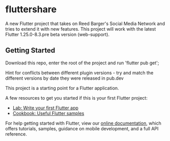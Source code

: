# fluttershare

A new Flutter project that takes on Reed Barger's Social Media Network and tries to extend it with new features. This project will work with the latest Flutter   1.25.0-8.3.pre beta version (web-support).

## Getting Started

Download this repo, enter the root of the project and run 'flutter pub get'; 

Hint for conflicts between different plugin versions - try and match the different versions by date they were released in pub.dev

This project is a starting point for a Flutter application.

A few resources to get you started if this is your first Flutter project:

- [Lab: Write your first Flutter app](https://flutter.dev/docs/get-started/codelab)
- [Cookbook: Useful Flutter samples](https://flutter.dev/docs/cookbook)

For help getting started with Flutter, view our
[online documentation](https://flutter.dev/docs), which offers tutorials,
samples, guidance on mobile development, and a full API reference.
